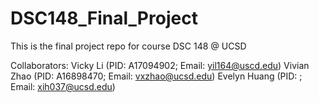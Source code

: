 # DSC148_Final_Project
This is the final project repo for course DSC 148 @ UCSD

Collaborators:
Vicky Li (PID: A17094902; Email: yil164@uscd.edu)
Vivian Zhao (PID: A16898470; Email: vxzhao@ucsd.edu)
Evelyn Huang (PID: ; Email: xih037@ucsd.edu)
